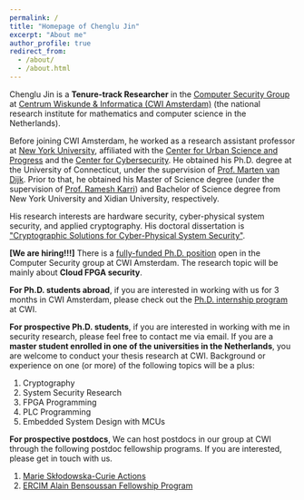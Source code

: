 ```yaml
---
permalink: /
title: "Homepage of Chenglu Jin"
excerpt: "About me"
author_profile: true
redirect_from: 
  - /about/
  - /about.html
---
```


Chenglu Jin is a <b>Tenure-track Researcher</b> in the [Computer Security Group](https://www.cwi.nl/research/groups/computer-security) at [Centrum Wiskunde & Informatica (CWI Amsterdam)](https://cwi.nl) \(the national research institute for mathematics and computer science in the Netherlands).

Before joining CWI Amsterdam, he worked as a research assistant professor at [New York University](https://www.nyu.edu/), affiliated with the [Center for Urban Science and Progress](https://cusp.nyu.edu/) and the [Center for Cybersecurity](http://cyber.nyu.edu/). He obtained his Ph.D. degree at the University of Connecticut, under the supervision of [Prof. Marten van Dijk](https://scl.engr.uconn.edu/people/marten/info.php). Prior to that, he obtained his Master of Science degree (under the supervision of [Prof. Ramesh Karri](https://engineering.nyu.edu/faculty/ramesh-karri)) and Bachelor of Science degree from New York University and Xidian University, respectively.

His research interests are hardware security, cyber-physical system security, and applied cryptography. His doctoral dissertation is ["Cryptographic Solutions for Cyber-Physical System Security"](https://opencommons.uconn.edu/dissertations/2268/).

<b>[We are hiring!!!]</b> There is a [fully-funded Ph.D. position](https://www.cwi.nl/jobs/vacancies/946698) open in the Computer Security group at CWI Amsterdam. The research topic will be mainly about <b>Cloud FPGA security</b>.

<b>For Ph.D. students abroad</b>, if you are interested in working with us for 3 months in CWI Amsterdam, please check out the [Ph.D. internship program](https://www.cwi.nl/jobs/internship) at CWI. 

<b>For prospective Ph.D. students</b>, if you are interested in working with me in security research, please feel free to contact me via email. If you are a <b>master student enrolled in one of the universities in the Netherlands</b>, you are welcome to conduct your thesis research at CWI. Background or experience on one (or more) of the following topics will be a plus:

1. Cryptography
2. System Security Research
3. FPGA Programming
4. PLC Programming
5. Embedded System Design with MCUs

<b>For prospective postdocs</b>, We can host postdocs in our group at CWI through the following postdoc fellowship programs. If you are interested, please get in touch with us.

1. [Marie Skłodowska-Curie Actions](https://marie-sklodowska-curie-actions.ec.europa.eu/actions/postdoctoral-fellowships)
2. [ERCIM Alain Bensoussan Fellowship Program](https://fellowship.ercim.eu/) 
